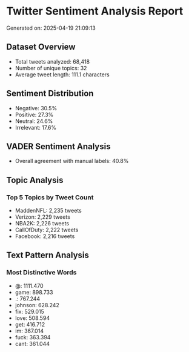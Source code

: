 # Twitter Sentiment Analysis Report

Generated on: 2025-04-19 21:09:13

## Dataset Overview
- Total tweets analyzed: 68,418
- Number of unique topics: 32
- Average tweet length: 111.1 characters

## Sentiment Distribution
- Negative: 30.5%
- Positive: 27.3%
- Neutral: 24.6%
- Irrelevant: 17.6%

## VADER Sentiment Analysis
- Overall agreement with manual labels: 40.8%

## Topic Analysis

### Top 5 Topics by Tweet Count
- MaddenNFL: 2,235 tweets
- Verizon: 2,229 tweets
- NBA2K: 2,226 tweets
- CallOfDuty: 2,222 tweets
- Facebook: 2,216 tweets

## Text Pattern Analysis

### Most Distinctive Words
- @: 1111.470
- game: 898.733
- .: 767.244
- johnson: 628.242
- fix: 529.015
- love: 508.594
- get: 416.712
- im: 367.014
- fuck: 363.394
- cant: 361.044